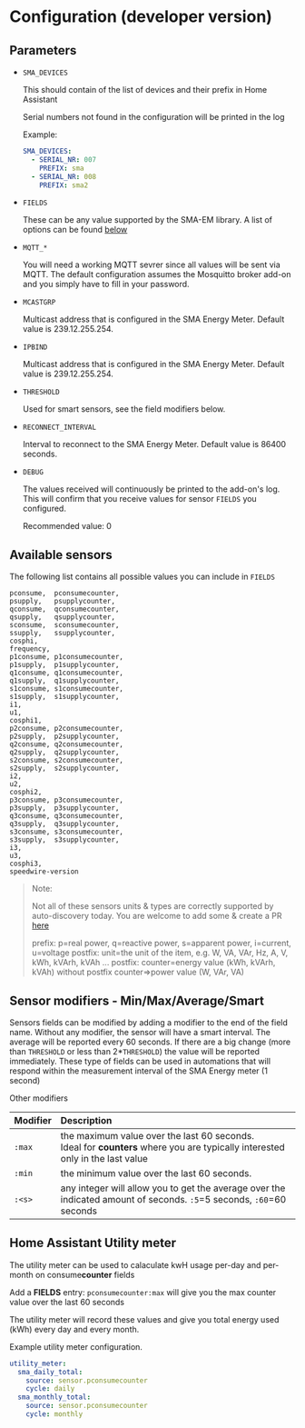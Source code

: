 # Configuration (developer version)

## Parameters

- `SMA_DEVICES`

  This should contain of the list of devices and their prefix in Home Assistant

  Serial numbers not found in the configuration will be printed in the log

  Example:
  ```yaml
  SMA_DEVICES:
    - SERIAL_NR: 007
      PREFIX: sma
    - SERIAL_NR: 008
      PREFIX: sma2
  ```

- `FIELDS`

  These can be any value supported by the SMA-EM library. A list of options can be found
  [below](*available-sensors)

- `MQTT_*`

  You will need a working MQTT sevrer since all values will be sent via MQTT.
  The default configuration assumes the Mosquitto broker add-on and you simply have to
  fill in your password.

- `MCASTGRP`

  Multicast address that is configured in the SMA Energy Meter. Default value is 239.12.255.254.

- `IPBIND`

  Multicast address that is configured in the SMA Energy Meter. Default value is 239.12.255.254.

- `THRESHOLD`

  Used for smart sensors, see the field modifiers below.

- `RECONNECT_INTERVAL`

  Interval to reconnect to the SMA Energy Meter. Default value is 86400 seconds.

- `DEBUG`

  The values received will continuously be printed to the add-on's log. This will confirm
  that you receive values for sensor `FIELDS` you configured.

  Recommended value: 0

## Available sensors

The following list contains all possible values you can include in `FIELDS`

```text
pconsume,  pconsumecounter,
psupply,   psupplycounter,
qconsume,  qconsumecounter,
qsupply,   qsupplycounter,
sconsume,  sconsumecounter,
ssupply,   ssupplycounter,
cosphi,
frequency,
p1consume, p1consumecounter,
p1supply,  p1supplycounter,
q1consume, q1consumecounter,
q1supply,  q1supplycounter,
s1consume, s1consumecounter,
s1supply,  s1supplycounter,
i1,
u1,
cosphi1,
p2consume, p2consumecounter,
p2supply,  p2supplycounter,
q2consume, q2consumecounter,
q2supply,  q2supplycounter,
s2consume, s2consumecounter,
s2supply,  s2supplycounter,
i2,
u2,
cosphi2,
p3consume, p3consumecounter,
p3supply,  p3supplycounter,
q3consume, q3consumecounter,
q3supply,  q3supplycounter,
s3consume, s3consumecounter,
s3supply,  s3supplycounter,
i3,
u3,
cosphi3,
speedwire-version
```

> Note:
>
> Not all of these sensors units & types are correctly supported by auto-discovery
> today. You are welcome to add some & create a PR [here](https://github.com/kellerza/hassio-sma-em/blob/main/sma-em/sensors.py#L21)
>
> prefix: p=real power, q=reactive power, s=apparent power, i=current, u=voltage
> postfix: unit=the unit of the item, e.g. W, VA, VAr, Hz, A, V, kWh, kVArh, kVAh ...
> postfix: counter=energy value (kWh, kVArh, kVAh)
> without postfix counter=>power value (W, VAr, VA)

## Sensor modifiers - Min/Max/Average/Smart

Sensors fields can be modified by adding a modifier to the end of the field name.
Without any modifier, the sensor will have a smart interval.
The average will be reported every 60 seconds.
If there are a big change (more than `THRESHOLD` or less than 2\*`THRESHOLD`) the value
will be reported immediately.
These type of fields can be used in automations that will respond within the measurement
interval of the SMA Energy meter (1 second)

Other modifiers

| Modifier | Description                                                                                                                        |
| -------- | :--------------------------------------------------------------------------------------------------------------------------------- |
| `:max`   | the maximum value over the last 60 seconds. <br/> Ideal for **counters** where you are typically interested only in the last value |
| `:min`   | the minimum value over the last 60 seconds.                                                                                        |
| `:<s>`   | any integer will allow you to get the average over the indicated amount of seconds. `:5`=5 seconds, `:60`=60 seconds               |

## Home Assistant Utility meter

The utility meter can be used to calaculate kwH usage per-day and per-month on
consume**counter** fields

Add a **FIELDS** entry: `pconsumecounter:max` will give you the max counter value over
the last 60 seconds

The utility meter will record these values and give you total energy used (kWh) every
day and every month.

Example utility meter configuration.

```yaml
utility_meter:
  sma_daily_total:
    source: sensor.pconsumecounter
    cycle: daily
  sma_monthly_total:
    source: sensor.pconsumecounter
    cycle: monthly
```
